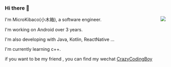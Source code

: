 ### Hi there 👋

<img align="right" src="https://github-readme-stats.vercel.app/api?username=MicroKibaco&show_icons=true&icon_color=0366d6&text_color=24292e&bg_color=ffffff&hide_title=true" />

I'm MicroKibaco(小木箱), a software engineer.

I'm working on Android over 3 years.

I'm also developing with Java, Kotlin, ReactNative ...

I'm currently learning c++.

if you want to be my friend , you can find my wechat [CrazyCodingBoy](http://raw.githubusercontent.com/MicroKibaco/MicroKibaco/main/wechat.jpg)
<!--
**MicroKibaco/MicroKibaco** is a ✨ _special_ ✨ repository because its `README.md` (this file) appears on your GitHub profile.

Here are some ideas to get you started:

- 🔭 I’m currently working on ...
- 🌱 I’m currently learning ...
- 👯 I’m looking to collaborate on ...
- 🤔 I’m looking for help with ...
- 💬 Ask me about ...
- 📫 How to reach me: ...
- 😄 Pronouns: ...
- ⚡ Fun fact: ...
-->
